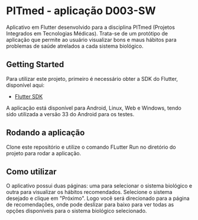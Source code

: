 # PITmed - aplicação D003-SW

Aplicativo em Flutter desenvolvido para a disciplina PITmed (Projetos Integrados em Tecnologias Médicas). Trata-se de um protótipo de aplicação que permite ao usuário visualizar bons e maus hábitos para problemas de saúde atrelados a cada sistema biológico.


## Getting Started

Para utilizar este projeto, primeiro é necessário obter a SDK do Flutter, disponível aqui:

- [Flutter SDK](https://docs.flutter.dev/get-started/install)


A aplicação está disponível para Android, Linux, Web e Windows, tendo sido utilizada a versão 33 do Android para os testes.

## Rodando a aplicação
Clone este repositório e utilize o comando FLutter Run no diretório do projeto para rodar a aplicação.

## Como utilizar

O aplicativo possui duas páginas: uma para selecionar o sistema biológico e outra para visualizar os hábitos recomendados. Selecione o sistema desejado e clique em "Próximo". Logo você será direcionado para a página de recomendações, onde pode deslizar para baixo para ver todas as opções disponíveis para o sistema biológico selecionado.
